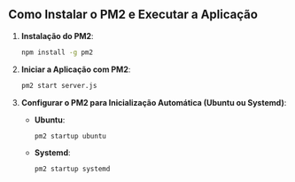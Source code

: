 ## Como Instalar o PM2 e Executar a Aplicação

1. **Instalação do PM2**:
    ```bash
    npm install -g pm2
    ```

2. **Iniciar a Aplicação com PM2**:
    ```bash
    pm2 start server.js
    ```

3. **Configurar o PM2 para Inicialização Automática (Ubuntu ou Systemd)**:
    - **Ubuntu**:
        ```bash
        pm2 startup ubuntu
        ```
    - **Systemd**:
        ```bash
        pm2 startup systemd
        ```
